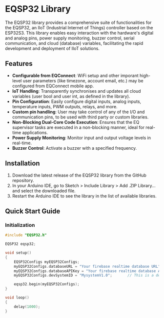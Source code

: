 # EQSP32 Library

The EQSP32 library provides a comprehensive suite of functionalities for the EQSP32,
an IIoT (Industrial Internet of Things) controller based on the ESP32S3.
This library enables easy interaction with the hardware's digital and analog pins,
power supply monitoring, buzzer control, serial communication, and cloud (database) variables,
facilitating the rapid development and deployment of IIoT solutions.

## Features

- **Configurable from EQConnect**: WiFi setup and other imporant high-level user parameters (like timezone, account email, etc.) may be configured from EQConnect mobile app.
- **IoT Handling**: Transparently synchronises and updates all cloud variables (user bool and user int, as defined in the library).
- **Pin Configuration**: Easily configure digital inputs, analog inputs, temperature inputs, PWM outputs, relays, and more.
- **Custom pin handling**: User may take control of any of the I/O and communication pins, to be used with third party or custom libraries.
- **Non-Blocking Dual-Core Code Execution**: Ensures that the EQ supervisor tasks are executed in a non-blocking manner, ideal for real-time applications.
- **Power Supply Monitoring**: Monitor input and output voltage levels in real-time.
- **Buzzer Control**: Activate a buzzer with a specified frequency.

## Installation

1. Download the latest release of the EQSP32 library from the GitHub repository.
2. In your Arduino IDE, go to Sketch > Include Library > Add .ZIP Library... and select the downloaded file.
3. Restart the Arduino IDE to see the library in the list of available libraries.

## Quick Start Guide


### Initialization

```cpp
#include "EQSP32.h"

EQSP32 eqsp32;

void setup()
{
	EQSP32Configs myEQSP32Configs;
	myEQSP32Configs.databaseURL = "Your firebase realtime database URL";
	myEQSP32Configs.databaseAPIKey = "Your firebase realtime database API key";
	myEQSP32Configs.devSystemID = "MysystemV1.0";		// This is a developer's parameter for the custom mobile app to connect only with compatible installations

	eqsp32.begin(myEQSP32Configs);
}

void loop()
{
	delay(1000);
}
